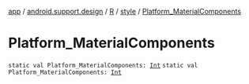 [app](../../../index.md) / [android.support.design](../../index.md) / [R](../index.md) / [style](index.md) / [Platform_MaterialComponents](./-platform_-material-components.md)

# Platform_MaterialComponents

`static val Platform_MaterialComponents: `[`Int`](https://kotlinlang.org/api/latest/jvm/stdlib/kotlin/-int/index.html)
`static val Platform_MaterialComponents: `[`Int`](https://kotlinlang.org/api/latest/jvm/stdlib/kotlin/-int/index.html)